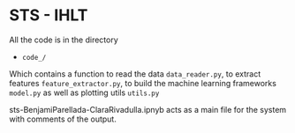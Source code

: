 # STS - IHLT


All the code is in the directory
- `code_/`

Which contains a function to read the data `data_reader.py`, to extract features `feature_extractor.py`, to build the machine learning frameworks `model.py` as well as plotting utils `utils.py`

sts-BenjamiParellada-ClaraRivadulla.ipnyb acts as a main file for the system with comments of the output.